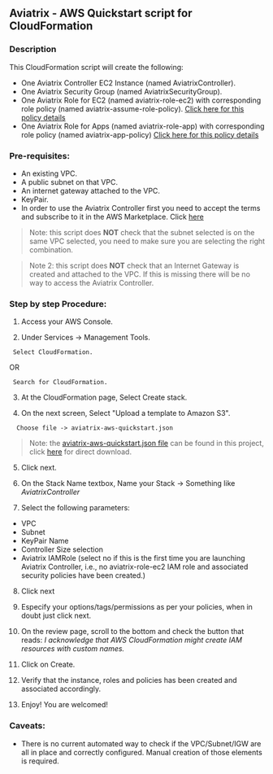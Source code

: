 ## Aviatrix - AWS Quickstart script for CloudFormation

### Description
This CloudFormation script will create the following:

* One Aviatrix Controller EC2 Instance (named AviatrixController).
* One Aviatrix Security Group (named AviatrixSecurityGroup).
* One Aviatrix Role for EC2 (named aviatrix-role-ec2) with corresponding role policy (named aviatrix-assume-role-policy). [Click here for this policy details](https://s3-us-west-2.amazonaws.com/aviatrix-download/iam_assume_role_policy.txt)
* One Aviatrix Role for Apps (named aviatrix-role-app) with corresponding role policy (named aviatrix-app-policy) [Click here for this policy details](https://s3-us-west-2.amazonaws.com/aviatrix-download/IAM_access_policy_for_CloudN.txt)


### Pre-requisites:

* An existing VPC.
* A public subnet on that VPC.
* An internet gateway attached to the VPC.
* KeyPair.
* In order to use the Aviatrix Controller first you need to accept the terms and subscribe to it in the AWS Marketplace.  Click [here](https://aws.amazon.com/marketplace/pp?sku=zemc6exdso42eps9ki88l9za)

> Note: this script does **NOT** check that the subnet selected is on the same VPC selected, you need to make sure you are selecting the right combination.

> Note 2: this script does **NOT** check that an Internet Gateway is created and attached to the VPC. If this is missing there will be no way to access the Aviatrix Controller.

### Step by step Procedure:

1. Access your AWS Console.

2. Under Services -> Management Tools.
```
 Select CloudFormation.
 ```
 OR
```
 Search for CloudFormation.
```

3. At the CloudFormation page, Select Create stack.

4. On the next screen, Select "Upload a template to Amazon S3".
```
  Choose file -> aviatrix-aws-quickstart.json
```

  > Note: the [aviatrix-aws-quickstart.json file](https://github.com/AviatrixSystems/AWSQuickStart/blob/master/aviatrix-aws-quickstart.json) can be found in this project, click [here](https://raw.githubusercontent.com/AviatrixSystems/AWSQuickStart/master/aviatrix-aws-quickstart.json)   for direct download.

5. Click next.

6. On the Stack Name textbox, Name your Stack -> Something like *AviatrixController*

7. Select the following parameters:

  * VPC
  * Subnet
  * KeyPair Name
  * Controller Size selection
  * Aviatrix IAMRole (select no if this is the first time you are launching Aviatrix Controller, i.e., no aviatrix-role-ec2 IAM role and associated security policies have been created.)

8. Click next

9. Especify your options/tags/permissions as per your policies, when in doubt just click next.

10. On the review page, scroll to the bottom and check the button that reads:
*I acknowledge that AWS CloudFormation might create IAM resources with custom names.*

11. Click on Create.

12. Verify that the instance, roles and policies has been created and associated accordingly.

13. Enjoy! You are welcomed!

### Caveats:

* There is no current automated way to check if the VPC/Subnet/IGW are all in place and correctly configured. Manual creation of those elements is required.
